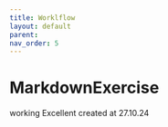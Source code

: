 ```yaml
---
title: Worklflow
layout: default
parent:
nav_order: 5
---
```


# MarkdownExercise
 working
Excellent created at 27.10.24
